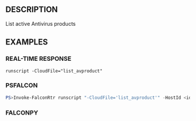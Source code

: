 ## DESCRIPTION
List active Antivirus products

## EXAMPLES

### REAL-TIME RESPONSE
```
runscript -CloudFile="list_avproduct"
```
### PSFALCON
```powershell
PS>Invoke-FalconRtr runscript "-CloudFile='list_avproduct'" -HostId <id>, <id>
```
### FALCONPY